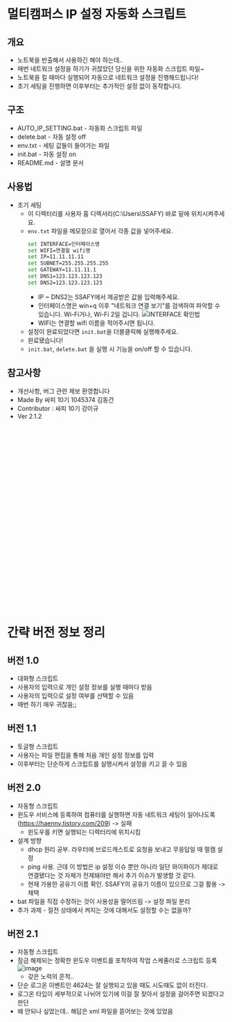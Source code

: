 # 멀티캠퍼스 IP 설정 자동화 스크립트

## 개요

- 노트북을 반출해서 사용하긴 해야 하는데..
- 매번 네트워크 설정을 하기가 귀찮았던 당신을 위한 자동화 스크립트 파일~
- 노트북을 킬 때마다 실행되어 자동으로 네트워크 설정을 진행해드립니다!
- 초기 세팅을 진행하면 이후부터는 추가적인 설정 없이 동작합니다.

## 구조

- AUTO_IP_SETTING.bat - 자동화 스크립트 파일
- delete.bat - 자동 설정 off
- env.txt - 세팅 값들이 들어가는 파일
- init.bat - 자동 설정 on
- README.md - 설명 문서

## 사용법

- 초기 세팅
  - 이 디렉터리를 사용자 홈 디렉서리(C:\Users\SSAFY) 바로 밑에 위치시켜주세요.
  - `env.txt` 파일을 메모장으로 열어서 각종 값을 넣어주세요.
    ```bash
    set INTERFACE=인터페이스명
    set WIFI=연결할 wifi명
    set IP=11.11.11.11
    set SUBNET=255.255.255.255
    set GATEWAY=11.11.11.1
    set DNS1=123.123.123.123
    set DNS2=123.123.123.123
    ```
    - IP ~ DNS2는 SSAFY에서 제공받은 값을 입력해주세요.
    - 인터페이스명은 win+q 이후 "네트워크 연결 보기"를 검색하여 파악할 수 있습니다. Wi-Fi거나, Wi-Fi 2일 겁니다.
      ![INTERFACE 확인법](interface확인.png)
    - WIFI는 연결할 wifi 이름을 적어주시면 됩니다.
  - 설정이 완료되었다면 `init.bat`을 더블클릭해 실행해주세요.
  - 완료됐습니다!
  - `init.bat`, `delete.bat` 을 실행 시 기능을 on/off 할 수 있습니다.

## 참고사항

- 개선사항, 버그 관련 제보 환영합니다
- Made By 싸피 10기 1045374 김동건
- Contributor : 싸피 10기 강이규
- Ver 2.1.2

## <br> <br> <br> <br> <br> <br> <br> <br> <br> <br> <br> <br> <br> <br> <br> <br>

# 간략 버전 정보 정리

## 버전 1.0

- 대화형 스크립트
- 사용자의 입력으로 개인 설정 정보를 실행 때마다 받음
- 사용자의 입력으로 설정 여부를 선택할 수 있음
- 매번 하기 매우 귀찮음;;

## 버전 1.1

- 토글형 스크립트
- 사용자는 파일 편집을 통해 처음 개인 설정 정보를 입력
- 이후부터는 단순하게 스크립트를 실행시켜서 설정을 키고 끌 수 있음

## 버전 2.0

- 자동형 스크립트
- 윈도우 서비스에 등록하여 컴퓨터를 실행하면 자동 네트워크 세팅이 일어나도록(https://haenny.tistory.com/209) -> 실패
  - 윈도우를 키면 실행되는 디렉터리에 위치시킴
- 설계 방향
  - dhcp 원리 공부. 라우터에 브로드캐스트로 요청을 보내고 무응답일 때 멀캠 설정
  - ping 사용. 근데 이 방법은 ip 설정 이슈 뿐만 아니라 일단 와이파이가 제대로 연결됐다는 것 자체가 전제돼야만 해서 추가 이슈가 발생할 것 같다.
  - 현재 가용한 공유기 이름 확인. SSAFY의 공유기 이름이 있으므로 그걸 활용 -> 채택
- bat 파일을 직접 수정하는 것이 사용성을 떨어뜨림 -> 설정 파일 분리
- 추가 과제 - 절전 상태에서 켜지는 것에 대해서도 설정할 수는 없을까?

## 버전 2.1

- 자동형 스크립트
- 잠금 해제되는 정확한 윈도우 이벤트를 포착하여 작업 스케줄러로 스크립트 등록
  ![image](https://github.com/Zerotay/gunfra/assets/67823010/a2420095-5670-4972-bac8-4de087553a57)
  - 갖은 노력의 흔적..
- 단순 로그온 이벤트인 4624는 잘 실행되고 있을 때도 시도때도 없이 터진다.
- 로그온 타입이 세부적으로 나뉘어 있기에 이걸 잘 찾아서 설정을 걸어주면 되겠다고 판단
- 왜 안되나 싶었는데.. 해답은 xml 파일을 뜯어보는 것에 있었음

